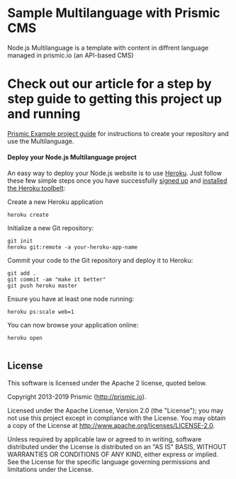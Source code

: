 # Sample Multilanguage with Prismic CMS
 
Node.js Multilanguage is a template with content in diffrent language managed in prismic.io (an API-based CMS)
 
# Check out our article for a step by step guide to getting this project up and running
 
[Prismic Example project guide](https://app.intercom.com/a/apps/bnnh3u9v/articles/articles/3369091/show) for instructions to create your repository and use the Multilanguage.
 
#### Deploy your Node.js Multilanguage project
 
An easy way to deploy your Node.js website is to use [Heroku](http://www.heroku.com). Just follow these few simple steps once you have successfully [signed up](https://id.heroku.com/signup/www-header) and [installed the Heroku toolbelt](https://toolbelt.heroku.com/):
 
Create a new Heroku application
 
```
heroku create
```
 
Initialize a new Git repository:
 
```
git init
heroku git:remote -a your-heroku-app-name
```
 
Commit your code to the Git repository and deploy it to Heroku:
 
```
git add .
git commit -am "make it better"
git push heroku master
```
Ensure you have at least one node running:
 
```
heroku ps:scale web=1
```
 
You can now browse your application online:
 
```
heroku open
 
```
 
## License
 
This software is licensed under the Apache 2 license, quoted below.
 
Copyright 2013-2019 Prismic (http://prismic.io).
 
Licensed under the Apache License, Version 2.0 (the "License"); you may not use this project except in compliance with the License. You may obtain a copy of the License at http://www.apache.org/licenses/LICENSE-2.0.
 
Unless required by applicable law or agreed to in writing, software distributed under the License is distributed on an "AS IS" BASIS, WITHOUT WARRANTIES OR CONDITIONS OF ANY KIND, either express or implied. See the License for the specific language governing permissions and limitations under the License.
